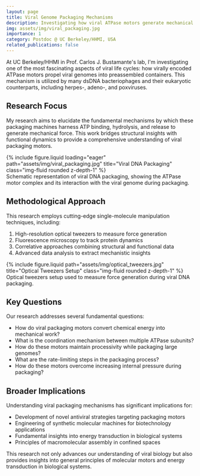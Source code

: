 ```yaml
---
layout: page
title: Viral Genome Packaging Mechanisms
description: Investigating how viral ATPase motors generate mechanical force to package DNA
img: assets/img/viral_packaging.jpg
importance: 1
category: Postdoc @ UC Berkeley/HHMI, USA
related_publications: false
---
```


At UC Berkeley/HHMI in Prof. Carlos J. Bustamante's lab, I'm investigating one of the most fascinating aspects of viral life cycles: how virally encoded ATPase motors propel viral genomes into preassembled containers. This mechanism is utilized by many dsDNA bacteriophages and their eukaryotic counterparts, including herpes-, adeno-, and poxviruses.

## Research Focus

My research aims to elucidate the fundamental mechanisms by which these packaging machines harness ATP binding, hydrolysis, and release to generate mechanical force. This work bridges structural insights with functional dynamics to provide a comprehensive understanding of viral packaging motors.

<div class="row">
    <div class="col-sm mt-3 mt-md-0">
        {% include figure.liquid loading="eager" path="assets/img/viral_packaging.jpg" title="Viral DNA Packaging" class="img-fluid rounded z-depth-1" %}
    </div>
</div>
<div class="caption">
    Schematic representation of viral DNA packaging, showing the ATPase motor complex and its interaction with the viral genome during packaging.
</div>

## Methodological Approach

This research employs cutting-edge single-molecule manipulation techniques, including:

1. High-resolution optical tweezers to measure force generation
2. Fluorescence microscopy to track protein dynamics
3. Correlative approaches combining structural and functional data
4. Advanced data analysis to extract mechanistic insights

<div class="row justify-content-sm-center">
    <div class="col-sm-8 mt-3 mt-md-0">
        {% include figure.liquid path="assets/img/optical_tweezers.jpg" title="Optical Tweezers Setup" class="img-fluid rounded z-depth-1" %}
    </div>
</div>
<div class="caption">
    Optical tweezers setup used to measure force generation during viral DNA packaging.
</div>

## Key Questions

Our research addresses several fundamental questions:

- How do viral packaging motors convert chemical energy into mechanical work?
- What is the coordination mechanism between multiple ATPase subunits?
- How do these motors maintain processivity while packaging large genomes?
- What are the rate-limiting steps in the packaging process?
- How do these motors overcome increasing internal pressure during packaging?

## Broader Implications

Understanding viral packaging mechanisms has significant implications for:

- Development of novel antiviral strategies targeting packaging motors
- Engineering of synthetic molecular machines for biotechnology applications
- Fundamental insights into energy transduction in biological systems
- Principles of macromolecular assembly in confined spaces

This research not only advances our understanding of viral biology but also provides insights into general principles of molecular motors and energy transduction in biological systems.
